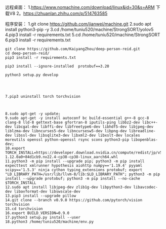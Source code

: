 远程桌面：
	1.https://www.nomachine.com/download/linux&id=30&s=ARM  下载V8
	2。https://zhuanlan.zhihu.com/p/514763585


程序安装：
	1.git clone https://github.com/jianwei/machine.git
	2.sudo apt install python3-pip -y 
	3.cd /home/tuniu520/machine/StrongSORT/yolov5
	4.pip3 install -r requirements.txt
	5.cd /home/tuniu520/machine/StrongSORT
	6.pip3 install -r requirements.txt



	git clone https://github.com/KaiyangZhou/deep-person-reid.git
	cd deep-person-reid/
	pip3 install -r requirements.txt

	pip3 install --ignore-installed  protobuf==3.20

	python3 setup.py develop




	7.pip3 uninstall torch torchvision

	

	8.sudo apt-get -y update; 
	9.sudo apt-get -y install autoconf bc build-essential g++-8 gcc-8 clang-8 lld-8 gettext-base gfortran-8 iputils-ping libbz2-dev libc++-dev libcgal-dev libffi-dev libfreetype6-dev libhdf5-dev libjpeg-dev liblzma-dev libncurses5-dev libncursesw5-dev libpng-dev libreadline-dev libssl-dev libsqlite3-dev libxml2-dev libxslt-dev locales moreutils openssl python-openssl rsync scons python3-pip libopenblas-dev;
	10.export TORCH_INSTALL=https://developer.download.nvidia.cn/compute/redist/jp/v50/pytorch/torch-1.12.0a0+84d1cb9.nv22.4-cp38-cp38-linux_aarch64.whl
	11.python3 -m pip install --upgrade pip; python3 -m pip install expecttest xmlrunner hypothesis aiohttp numpy=='1.19.4' pyyaml scipy=='1.5.3' ninja cython typing_extensions protobuf; export "LD_LIBRARY_PATH=/usr/lib/llvm-8/lib:$LD_LIBRARY_PATH"; python3 -m pip install --upgrade protobuf; python3 -m pip install --no-cache $TORCH_INSTALL
	12.sudo apt install libjpeg-dev zlib1g-dev libpython3-dev libavcodec-dev libavformat-dev libswscale-dev
	13.pip3 install --upgrade pillow
	14.git clone --branch v0.9.0 https://github.com/pytorch/vision torchvision
	15.cd torchvision
	16.export BUILD_VERSION=0.9.0
	17.python3 setup.py install --user
	18.python3 /home/tuniu520/machine/env.py



